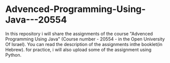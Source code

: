 # Advenced-Programming-Using-Java---20554
In this repository i will share the assignments of the course "Advenced Programming Using Java" (Course number - 20554 - in the Open University Of Israel). You can read the description of the assignments inthe booklet(in Hebrew). for practice, i will also upload some of the assignment using Python.
